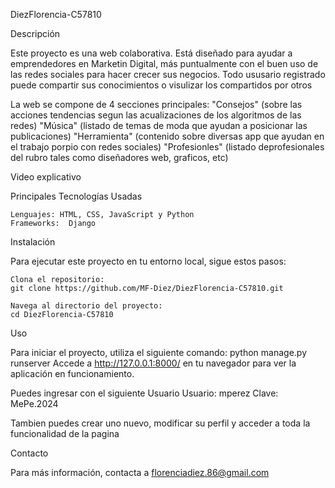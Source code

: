 DiezFlorencia-C57810

Descripción

Este proyecto es una web colaborativa. Está diseñado para ayudar a emprendedores en Marketin Digital, más puntualmente con el buen uso de las redes sociales para hacer crecer sus negocios.
Todo ususario registrado puede compartir sus conocimientos o visulizar los compartidos por otros

La web se compone de 4 secciones principales:
"Consejos" (sobre las acciones tendencias segun las acualizaciones de los algoritmos de las redes)
"Música" (listado de temas de moda que ayudan a posicionar las publicaciones)
"Herramienta" (contenido sobre diversas app que ayudan en el trabajo porpio con redes sociales)
"Profesionles" (listado deprofesionales del rubro tales como diseñadores web, graficos, etc)

Video explicativo

Principales Tecnologías Usadas

    Lenguajes: HTML, CSS, JavaScript y Python
    Frameworks:  Django

Instalación

Para ejecutar este proyecto en tu entorno local, sigue estos pasos:

    Clona el repositorio:
    git clone https://github.com/MF-Diez/DiezFlorencia-C57810.git
    
    Navega al directorio del proyecto:
    cd DiezFlorencia-C57810

Uso

Para iniciar el proyecto, utiliza el siguiente comando:
    python manage.py runserver
    Accede a http://127.0.0.1:8000/ en tu navegador para ver la aplicación en funcionamiento. 

Puedes ingresar con el siguiente Usuario
Usuario: mperez
Clave: MePe.2024

Tambien puedes crear uno nuevo, modificar su perfil y acceder a toda la funcionalidad de la pagina

Contacto

Para más información, contacta a florenciadiez.86@gmail.com



